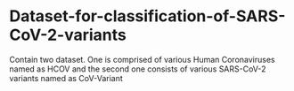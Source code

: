 # Dataset-for-classification-of-SARS-CoV-2-variants
Contain two dataset. One is comprised of various Human Coronaviruses named as HCOV and the second one consists of various SARS-CoV-2 variants named as CoV-Variant

